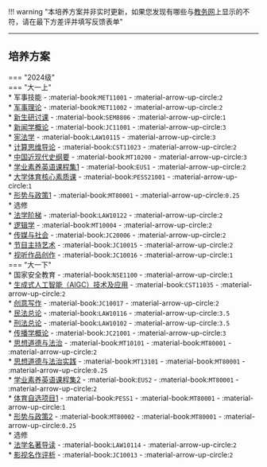 !!! warning "本培养方案并非实时更新，如果您发现有哪些与[教务网](https://my.cqu.edu.cn)上显示的不符，请在最下方差评并填写反馈表单"

---

## 培养方案

=== "2024级"  
    === "大一上"  
        * 军事技能 - :material-book:`MET11001` - :material-arrow-up-circle:`2`  
        * [军事理论](../../../课程/军事理论.md) - :material-book:`MET11002` - :material-arrow-up-circle:`2`  
        * [新生研讨课](../../../课程/新生研讨课.md) - :material-book:`SEM8806` - :material-arrow-up-circle:`1`  
        * [新闻学概论](../../../课程/新闻学概论.md) - :material-book:`JC11001` - :material-arrow-up-circle:`3`  
        * [宪法学](../../../课程/宪法学.md) - :material-book:`LAW10115` - :material-arrow-up-circle:`3`  
        * [计算思维导论](../../../课程/计算思维导论.md) - :material-book:`CST11023` - :material-arrow-up-circle:`2`  
        * [中国近现代史纲要](../../../课程/中国近现代史纲要.md) - :material-book:`MT10200` - :material-arrow-up-circle:`3`  
        * [学业素养英语课程集1](../../../课程/英语.md) - :material-book:`EUS1` - :material-arrow-up-circle:`2`  
        * [大学体育核心素质课](../../../课程/体育/index.md) - :material-book:`PESS21001` - :material-arrow-up-circle:`1`  
        * [形势与政策1](../../../课程/形势与政策.md) - :material-book:`MT80001` - :material-arrow-up-circle:`0.25`  
        * 选修  
            * [法学阶梯](../../../课程/法学阶梯.md) - :material-book:`LAW10122` - :material-arrow-up-circle:`2`  
            * [逻辑学](../../../课程/逻辑学.md) - :material-book:`MT10004` - :material-arrow-up-circle:`2`  
            * [传媒与社会](../../../课程/传媒与社会.md) - :material-book:`JC20006` - :material-arrow-up-circle:`2`  
            * [节目主持艺术](../../../课程/节目主持艺术.md) - :material-book:`JC10015` - :material-arrow-up-circle:`2`  
            * [视听作品创作](../../../课程/视听作品创作.md) - :material-book:`JC10016` - :material-arrow-up-circle:`1`  
    === "大一下"  
        * 国家安全教育 - :material-book:`NSE1100` - :material-arrow-up-circle:`1`  
        * [生成式人工智能（AIGC）技术及应用](../../../课程/生成式人工智能（AIGC）技术及应用.md) - :material-book:`CST11035` - :material-arrow-up-circle:`2`  
        * [创意写作](../../../课程/创意写作.md) - :material-book:`JC10017` - :material-arrow-up-circle:`2`  
        * [民法总论](../../../课程/民法总论.md) - :material-book:`LAW10116` - :material-arrow-up-circle:`3.5`  
        * [刑法总论](../../../课程/刑法总论.md) - :material-book:`LAW10102` - :material-arrow-up-circle:`3.5`  
        * [传播学概论](../../../课程/传播学概论.md) - :material-book:`JC21001` - :material-arrow-up-circle:`3`  
        * [思想道德与法治](../../../课程/思想道德与法治.md) - :material-book:`MT10101` - :material-book:`MT80001` - :material-arrow-up-circle:`2`  
        * [思想道德与法治实践](../../../课程/思想道德与法治实践.md) - :material-book:`MT13101` - :material-book:`MT80001` - :material-arrow-up-circle:`0.25`  
        * [学业素养英语课程集2](../../../课程/英语.md) - :material-book:`EUS2` - :material-book:`MT80001` - :material-arrow-up-circle:`2`  
        * [体育自选项目1](../../../课程/体育/index.md) - :material-book:`PESS1` - :material-book:`MT80001` - :material-arrow-up-circle:`1`  
        * [形势与政策2](../../../课程/形势与政策.md) - :material-book:`MT80002` - :material-book:`MT80001` - :material-arrow-up-circle:`0.25`  
        * 选修  
            * [法学名著导读](../../../课程/法学名著导读.md) - :material-book:`LAW10114` - :material-arrow-up-circle:`2`  
            * [影视名作评析](../../../课程/影视名作评析.md) - :material-book:`JC10013` - :material-arrow-up-circle:`2`  